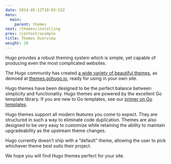 ```yaml
---
date: 2014-05-12T10:03:52Z
menu:
  main:
    parent: themes
next: /themes/installing
prev: /content/example
title: Themes Overview
weight: 10
---
```


Hugo provides a robust theming system which is simple, yet capable of producing
even the most complicated websites.

The Hugo community has created [a wide variety of beautiful themes](//themes.gohugo.io/), as demoed at [themes.gohugo.io](//themes.gohugo.io/),
ready for using in your own site.

Hugo themes have been designed to be the perfect balance between
simplicity and functionality. Hugo themes are powered by the excellent
Go template library. If you are new to Go templates, see our [primer on
Go templates](/templates/go-templates/).

Hugo themes support all modern features you come to expect. They are
structured in such a way to eliminate code duplication. Themes are also
designed to be very easy to customize while retaining the ability to
maintain upgradeability as the upstream theme changes.

Hugo currently doesn’t ship with a “default” theme, allowing the user to
pick whichever theme best suits their project.

We hope you will find Hugo themes perfect for your site.
